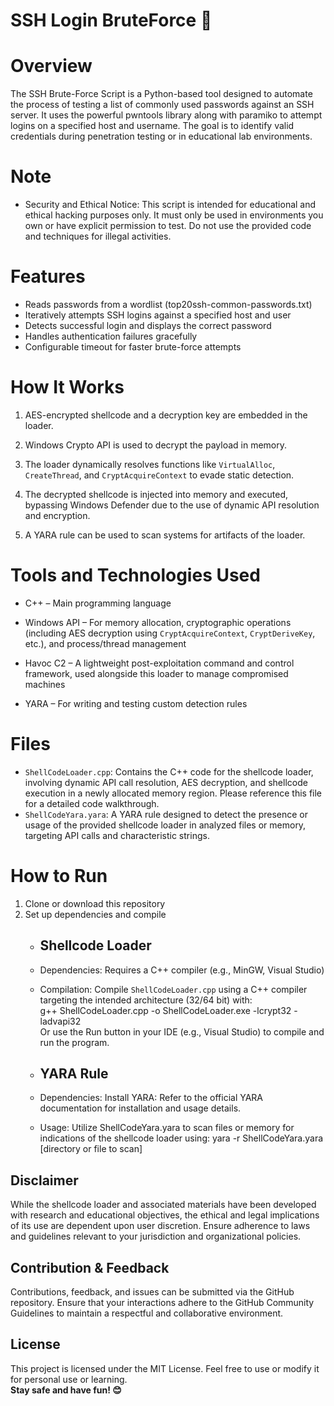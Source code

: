# SSH Login BruteForce 🔐

# Overview
The SSH Brute-Force Script is a Python-based tool designed to automate the process of testing a list of commonly used passwords against an SSH server. It uses the powerful pwntools library along with paramiko to attempt logins on a specified host and username. The goal is to identify valid credentials during penetration testing or in educational lab environments.

# Note
- Security and Ethical Notice: This script is intended for educational and ethical hacking purposes only. It must only be used in environments you own or have explicit permission to test. Do not use the provided code and techniques for illegal activities.
  
# Features
- Reads passwords from a wordlist (top20ssh-common-passwords.txt)
- Iteratively attempts SSH logins against a specified host and user
- Detects successful login and displays the correct password
- Handles authentication failures gracefully
- Configurable timeout for faster brute-force attempts
  
# How It Works
1. AES-encrypted shellcode and a decryption key are embedded in the loader.

2. Windows Crypto API is used to decrypt the payload in memory.

3. The loader dynamically resolves functions like `VirtualAlloc`, `CreateThread`, and `CryptAcquireContext` to evade static detection.

4. The decrypted shellcode is injected into memory and executed, bypassing Windows Defender due to the use of dynamic API resolution and encryption.

5. A YARA rule can be used to scan systems for artifacts of the loader.

# Tools and Technologies Used
- C++ – Main programming language

- Windows API – For memory allocation, cryptographic operations (including AES decryption using `CryptAcquireContext`, `CryptDeriveKey`, etc.), and process/thread management

- Havoc C2 – A lightweight post-exploitation command and control framework, used alongside this loader to manage compromised machines

- YARA – For writing and testing custom detection rules

# Files
- `ShellCodeLoader.cpp`: Contains the C++ code for the shellcode loader, involving dynamic API call resolution, AES decryption, and shellcode execution in a newly allocated memory region. Please reference this file for a detailed code walkthrough.
- `ShellCodeYara.yara`: A YARA rule designed to detect the presence or usage of the provided shellcode loader in analyzed files or memory, targeting API calls and characteristic strings.

# How to Run
1. Clone or download this repository
2. Set up dependencies and compile
    - ## Shellcode Loader
    - Dependencies: Requires a C++ compiler (e.g., MinGW, Visual Studio)
    - Compilation: Compile `ShellCodeLoader.cpp` using a C++ compiler targeting the intended architecture (32/64 bit) with: <br>g++ ShellCodeLoader.cpp -o ShellCodeLoader.exe -lcrypt32 -ladvapi32 <br>Or use the Run button in your IDE (e.g., Visual Studio) to compile and run the program.
  
    - ## YARA Rule
    - Dependencies: Install YARA: Refer to the official YARA documentation for installation and usage details.
    - Usage: Utilize ShellCodeYara.yara to scan files or memory for indications of the shellcode loader using: yara -r ShellCodeYara.yara [directory or file to scan]

## Disclaimer
While the shellcode loader and associated materials have been developed with research and educational objectives, the ethical and legal implications of its use are dependent upon user discretion. Ensure adherence to laws and guidelines relevant to your jurisdiction and organizational policies.

## Contribution & Feedback
Contributions, feedback, and issues can be submitted via the GitHub repository. Ensure that your interactions adhere to the GitHub Community Guidelines to maintain a respectful and collaborative environment.

## License
This project is licensed under the MIT License. Feel free to use or modify it for personal use or learning.
<br>**Stay safe and have fun! 😊**
